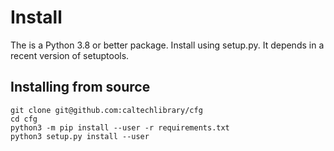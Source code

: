 
Install
=======

The is a Python 3.8 or better package. Install using setup.py.
It depends in a recent version of setuptools.

Installing from source
----------------------

```
git clone git@github.com:caltechlibrary/cfg
cd cfg
python3 -m pip install --user -r requirements.txt
python3 setup.py install --user
```

